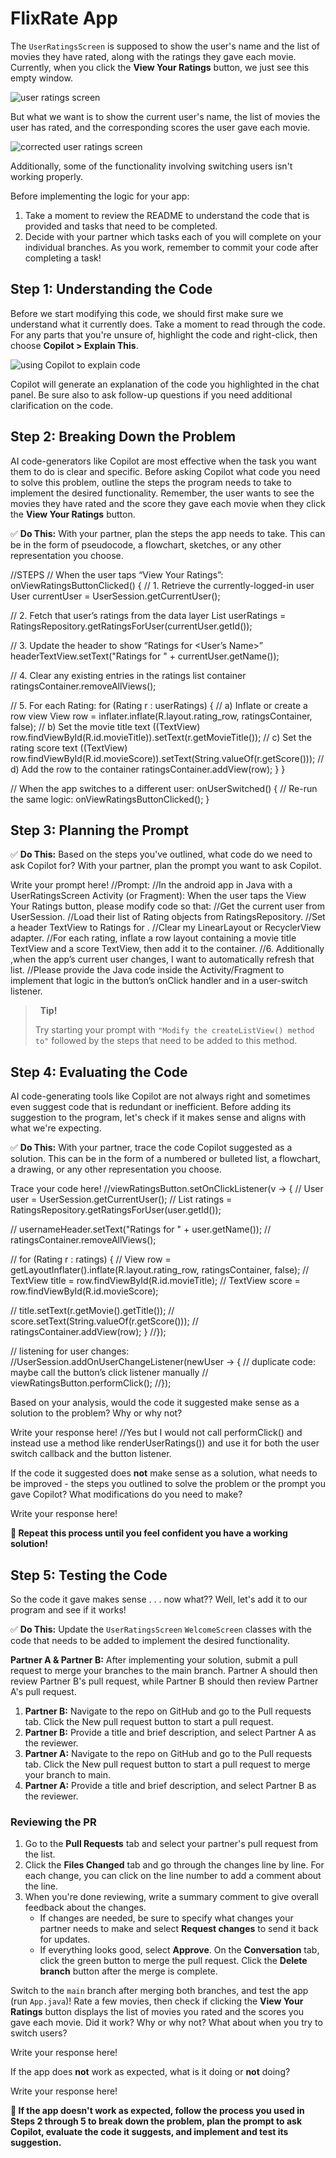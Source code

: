 # FlixRate App

The `UserRatingsScreen` is supposed to show the user's name and the list of movies they have rated, along with the ratings they gave each movie. Currently, when you click the **View Your Ratings** button, we just see this empty window.

![user ratings screen](assets/lesson3a-01.png)

But what we want is to show the current user's name, the list of movies the user has rated, and the corresponding scores the user gave each movie.

![corrected user ratings screen](assets/lesson3a-02.png)

Additionally, some of the functionality involving switching users isn't working properly.

Before implementing the logic for your app:

1. Take a moment to review the README to understand the code that is provided and tasks that need to be completed.
2. Decide with your partner which tasks each of you will complete on your individual branches. As you work, remember to commit your code after completing a task!

## Step 1: Understanding the Code

Before we start modifying this code, we should first make sure we understand what it currently does. Take a moment to read through the code. For any parts that you're unsure of, highlight the code and right-click, then choose **Copilot > Explain This**.

![using Copilot to explain code](assets/lesson3a-03.png)

Copilot will generate an explanation of the code you highlighted in the chat panel. Be sure also to ask follow-up questions if you need additional clarification on the code.

## Step 2: Breaking Down the Problem

AI code-generators like Copilot are most effective when the task you want them to do is clear and specific. Before asking Copilot what code you need to solve this problem, outline the steps the program needs to take to implement the desired functionality.
Remember, the user wants to see the movies they have rated and the score they gave each movie when they click the **View Your Ratings** button.

✅ **Do This:** With your partner, plan the steps the app needs to take. This can be in the form of pseudocode, a flowchart, sketches, or any other representation you choose.

//STEPS 
// When the user taps “View Your Ratings”:
onViewRatingsButtonClicked() {
  // 1. Retrieve the currently-logged-in user
  User currentUser = UserSession.getCurrentUser();
  
  // 2. Fetch that user’s ratings from the data layer
  List<Rating> userRatings = RatingsRepository.getRatingsForUser(currentUser.getId());
  
  // 3. Update the header to show “Ratings for <User’s Name>”
  headerTextView.setText("Ratings for " + currentUser.getName());
  
  // 4. Clear any existing entries in the ratings list container
  ratingsContainer.removeAllViews();
  
  // 5. For each Rating:
  for (Rating r : userRatings) {
    //   a) Inflate or create a row view
    View row = inflater.inflate(R.layout.rating_row, ratingsContainer, false);
    //   b) Set the movie title text
    ((TextView) row.findViewById(R.id.movieTitle)).setText(r.getMovieTitle());
    //   c) Set the rating score text
    ((TextView) row.findViewById(R.id.movieScore)).setText(String.valueOf(r.getScore()));
    //   d) Add the row to the container
    ratingsContainer.addView(row);
  }
}

// When the app switches to a different user:
onUserSwitched() {
  // Re-run the same logic:
  onViewRatingsButtonClicked();
}


## Step 3: Planning the Prompt

✅ **Do This:** Based on the steps you've outlined, what code do we need to ask Copilot for? With your partner, plan the prompt you want to ask Copilot.

Write your prompt here!
//Prompt:
//In the android app in Java with a UserRatingsScreen Activity (or Fragment): When the user taps the View Your Ratings button, please modify code so that:
//Get the current user from UserSession.
//Load their list of Rating objects from RatingsRepository.
//Set a header TextView to Ratings for <username>.
//Clear my LinearLayout or RecyclerView adapter.
//For each rating, inflate a row layout containing a movie title TextView and a score TextView, then add it to the container.
//6. Additionally ,when the app’s current user changes, I want to automatically refresh that list.
//Please provide the Java code inside the Activity/Fragment to implement that logic in the button’s onClick handler and in a user-switch listener.


> &nbsp;
> **Tip!**
>
> Try starting your prompt with `"Modify the createListView() method to"` followed by the steps that need to be added to this method.
> &nbsp;

## Step 4: Evaluating the Code

AI code-generating tools like Copilot are not always right and sometimes even suggest code that is redundant or inefficient. Before adding its suggestion to the program, let's check if it makes sense and aligns with what we're expecting.

✅ **Do This:** With your partner, trace the code Copilot suggested as a solution. This can be in the form of a numbered or bulleted list, a flowchart, a drawing, or any other representation you choose.

Trace your code here!
//viewRatingsButton.setOnClickListener(v -> {
 // User user = UserSession.getCurrentUser();
 // List<Rating> ratings = RatingsRepository.getRatingsForUser(user.getId());

 // usernameHeader.setText("Ratings for " + user.getName());
 // ratingsContainer.removeAllViews();

//  for (Rating r : ratings) {
  //  View row = getLayoutInflater().inflate(R.layout.rating_row, ratingsContainer, false);
  //  TextView title = row.findViewById(R.id.movieTitle);
  //  TextView score = row.findViewById(R.id.movieScore);

  //  title.setText(r.getMovie().getTitle());
  //  score.setText(String.valueOf(r.getScore()));
  //  ratingsContainer.addView(row);
  }
//});

//  listening for user changes:
//UserSession.addOnUserChangeListener(newUser -> {
  // duplicate code: maybe call the button’s click listener manually
//  viewRatingsButton.performClick();
//});


Based on your analysis, would the code it suggested make sense as a solution to the problem? Why or why not?

Write your response here!
//Yes but I would not call performClick() and instead use a method like renderUserRatings()) and use it for both the user switch callback and the button listener.

If the code it suggested does **not** make sense as a solution, what needs to be improved - the steps you outlined to solve the problem or the prompt you gave Copilot? What modifications do you need to make?

Write your response here!

**🔁 Repeat this process until you feel confident you have a working solution!**

## Step 5: Testing the Code

So the code it gave makes sense . . . now what?? Well, let's add it to our program and see if it works!

✅ **Do This:** Update the `UserRatingsScreen` `WelcomeScreen` classes with the code that needs to be added to implement the desired functionality.

**Partner A & Partner B:** After implementing your solution, submit a pull request to merge your branches to the main branch. Partner A should then review Partner B's pull request, while Partner B should then review Partner A's pull request.

1. **Partner B:** Navigate to the repo on GitHub and go to the Pull requests tab. Click the New pull request button to start a pull request.
2. **Partner B:** Provide a title and brief description, and select Partner A as the reviewer.
3. **Partner A:** Navigate to the repo on GitHub and go to the Pull requests tab. Click the New pull request button to start a pull request to merge your branch to main.
4. **Partner A:** Provide a title and brief description, and select Partner B as the reviewer.

### Reviewing the PR

1. Go to the **Pull Requests** tab and select your partner's pull request from the list.
2. Click the **Files Changed** tab and go through the changes line by line. For each change, you can click on the line number to add a comment about the line.
3. When you're done reviewing, write a summary comment to give overall feedback about the changes.
   * If changes are needed, be sure to specify what changes your partner needs to make and select **Request changes** to send it back for updates.
   * If everything looks good, select **Approve**. On the **Conversation** tab, click the green button to merge the pull request. Click the **Delete branch** button after the merge is complete.

Switch to the `main` branch after merging both branches, and test the app (run `App.java`)! Rate a few movies, then check if clicking the **View Your Ratings** button displays the list of movies you rated and the scores you gave each movie. Did it work? Why or why not? What about when you try to switch users?

Write your response here!

If the app does **not** work as expected, what is it doing or **not** doing?

Write your response here!

**🔁 If the app doesn't work as expected, follow the process you used in Steps 2 through 5 to break down the problem, plan the prompt to ask Copilot, evaluate the code it suggests, and implement and test its suggestion.**
